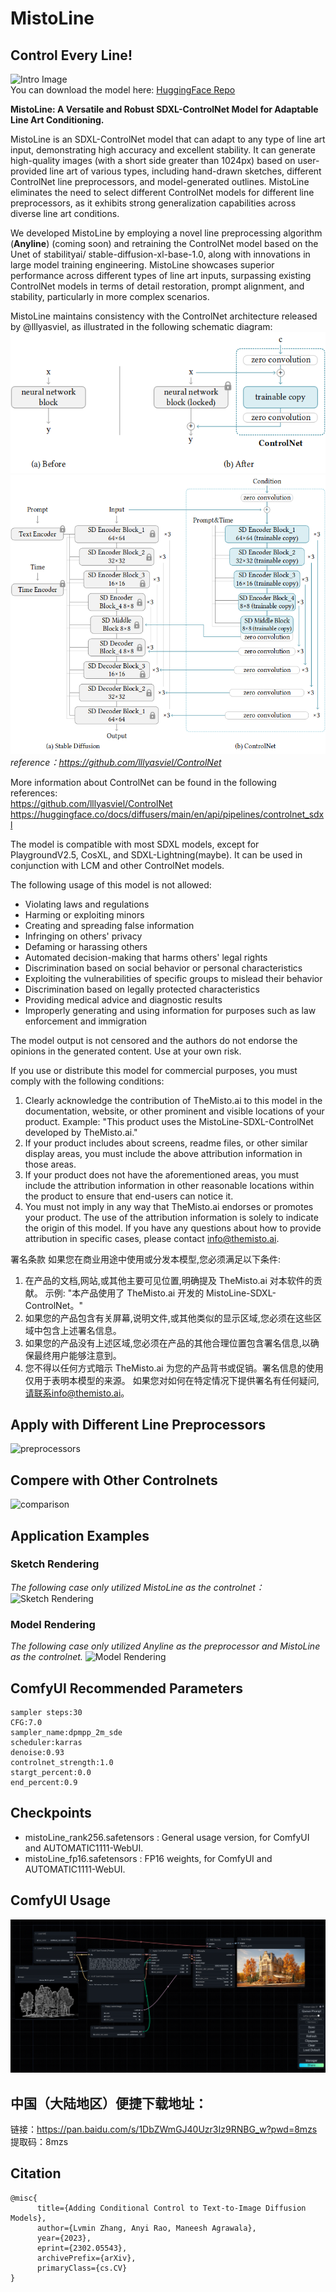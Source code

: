 # MistoLine

## Control Every Line!

![Intro Image](assets/intro.png)  
You can download the model here: [HuggingFace Repo](https://huggingface.co/TheMistoAI/MistoLine)

**MistoLine: A Versatile and Robust SDXL-ControlNet Model for Adaptable Line Art Conditioning.**

MistoLine is an SDXL-ControlNet model that can adapt to any type of line art input, demonstrating high accuracy and excellent stability. It can generate high-quality images (with a short side greater than 1024px) based on user-provided line art of various types, including hand-drawn sketches, different ControlNet line preprocessors, and model-generated outlines. MistoLine eliminates the need to select different ControlNet models for different line preprocessors, as it exhibits strong generalization capabilities across diverse line art conditions.

We developed MistoLine by employing a novel line preprocessing algorithm (**Anyline**) (coming soon) and retraining the ControlNet model based on the Unet of stabilityai/ stable-diffusion-xl-base-1.0, along with innovations in large model training engineering. MistoLine showcases superior performance across
different types of line art inputs, surpassing existing ControlNet models in terms of detail restoration, prompt alignment, and stability, particularly in more complex scenarios.

MistoLine maintains consistency with the ControlNet architecture released by @lllyasviel, as illustrated in the following schematic diagram:  
![ControlNet architecture](assets/controlnet_1.png)  
![ControlNet architecture](assets/controlnet_2.png)  
_reference：https://github.com/lllyasviel/ControlNet_

More information about ControlNet can be found in the following references:  
https://github.com/lllyasviel/ControlNet  
https://huggingface.co/docs/diffusers/main/en/api/pipelines/controlnet_sdxl

The model is compatible with most SDXL models, except for PlaygroundV2.5, CosXL, and SDXL-Lightning(maybe). It can be used in conjunction with LCM and other ControlNet models.

The following usage of this model is not allowed:

- Violating laws and regulations
- Harming or exploiting minors
- Creating and spreading false information
- Infringing on others' privacy
- Defaming or harassing others
- Automated decision-making that harms others' legal rights
- Discrimination based on social behavior or personal characteristics
- Exploiting the vulnerabilities of specific groups to mislead their behavior
- Discrimination based on legally protected characteristics
- Providing medical advice and diagnostic results
- Improperly generating and using information for purposes such as law enforcement and immigration

The model output is not censored and the authors do not endorse the opinions in the generated content. Use at your own risk.

If you use or distribute this model for commercial purposes, you must comply with the following conditions:

1. Clearly acknowledge the contribution of TheMisto.ai to this model in the documentation, website, or other prominent and visible locations of your product.
   Example: "This product uses the MistoLine-SDXL-ControlNet developed by TheMisto.ai."
2. If your product includes about screens, readme files, or other similar display areas, you must include the above attribution information in those areas.
3. If your product does not have the aforementioned areas, you must include the attribution information in other reasonable locations within the product to ensure that end-users can notice it.
4. You must not imply in any way that TheMisto.ai endorses or promotes your product. The use of the attribution information is solely to indicate the origin of this model.
   If you have any questions about how to provide attribution in specific cases, please contact info@themisto.ai.

署名条款
如果您在商业用途中使用或分发本模型,您必须满足以下条件:

1. 在产品的文档,网站,或其他主要可见位置,明确提及 TheMisto.ai 对本软件的贡献。
   示例: "本产品使用了 TheMisto.ai 开发的 MistoLine-SDXL-ControlNet。"
2. 如果您的产品包含有关屏幕,说明文件,或其他类似的显示区域,您必须在这些区域中包含上述署名信息。
3. 如果您的产品没有上述区域,您必须在产品的其他合理位置包含署名信息,以确保最终用户能够注意到。
4. 您不得以任何方式暗示 TheMisto.ai 为您的产品背书或促销。署名信息的使用仅用于表明本模型的来源。
   如果您对如何在特定情况下提供署名有任何疑问,请联系info@themisto.ai。

## Apply with Different Line Preprocessors

![preprocessors](assets/preprocessors.png)

## Compere with Other Controlnets

![comparison](assets/comparison.png)

## Application Examples

### Sketch Rendering

_The following case only utilized MistoLine as the controlnet：_
![Sketch Rendering](assets/sketch_rendering.png)

### Model Rendering

_The following case only utilized Anyline as the preprocessor and MistoLine as the controlnet._
![Model Rendering](assets/model_rendering.png)

## ComfyUI Recommended Parameters

```
sampler steps:30
CFG:7.0
sampler_name:dpmpp_2m_sde
scheduler:karras
denoise:0.93
controlnet_strength:1.0
stargt_percent:0.0
end_percent:0.9
```

## Checkpoints

- mistoLine_rank256.safetensors : General usage version, for ComfyUI and AUTOMATIC1111-WebUI.
- mistoLine_fp16.safetensors : FP16 weights, for ComfyUI and AUTOMATIC1111-WebUI.

## ComfyUI Usage

![ComfyUI](assets/comfyui.png)

## 中国（大陆地区）便捷下载地址：

链接：https://pan.baidu.com/s/1DbZWmGJ40Uzr3Iz9RNBG_w?pwd=8mzs  
提取码：8mzs

## Citation

```
@misc{
      title={Adding Conditional Control to Text-to-Image Diffusion Models},
      author={Lvmin Zhang, Anyi Rao, Maneesh Agrawala},
      year={2023},
      eprint={2302.05543},
      archivePrefix={arXiv},
      primaryClass={cs.CV}
}
```
